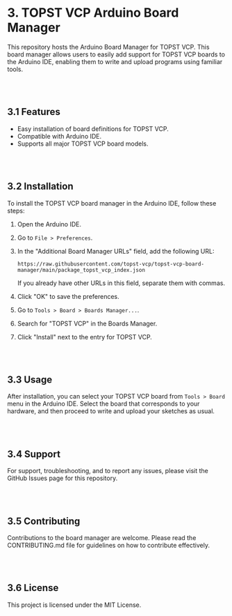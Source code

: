 # 3. TOPST VCP Arduino Board Manager

This repository hosts the Arduino Board Manager for TOPST VCP. This board manager allows users to easily add support for TOPST VCP boards to the Arduino IDE, enabling them to write and upload programs using familiar tools.

<br/><br/>

## 3.1 Features

- Easy installation of board definitions for TOPST VCP.
- Compatible with Arduino IDE.
- Supports all major TOPST VCP board models.

<br/><br/>

## 3.2 Installation

To install the TOPST VCP board manager in the Arduino IDE, follow these steps:

1. Open the Arduino IDE.
2. Go to `File > Preferences`.
3. In the "Additional Board Manager URLs" field, add the following URL:
   ```
   https://raw.githubusercontent.com/topst-vcp/topst-vcp-board-manager/main/package_topst_vcp_index.json
   ```
   If you already have other URLs in this field, separate them with commas.

4. Click "OK" to save the preferences.
5. Go to `Tools > Board > Boards Manager...`.
6. Search for "TOPST VCP" in the Boards Manager.
7. Click "Install" next to the entry for TOPST VCP.

<br/><br/>

## 3.3 Usage

After installation, you can select your TOPST VCP board from `Tools > Board` menu in the Arduino IDE. Select the board that corresponds to your hardware, and then proceed to write and upload your sketches as usual.

<br/><br/>

## 3.4 Support

For support, troubleshooting, and to report any issues, please visit the GitHub Issues page for this repository.

<br/><br/>

## 3.5 Contributing

Contributions to the board manager are welcome. Please read the CONTRIBUTING.md file for guidelines on how to contribute effectively.

<br/><br/>

## 3.6 License

This project is licensed under the MIT License.

